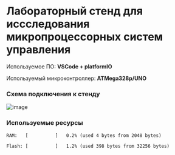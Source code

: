 # Лабораторный стенд для иссследования микропроцессорных систем управления
Используемое ПО: **VSCode + platformIO**

Используемый микроконтроллер: **ATMega328p/UNO**

### Схема подключения к стенду
![image](https://user-images.githubusercontent.com/31825542/162712377-ff069162-b413-4cc7-8f9a-649946040306.png)


### Используемые ресурсы
```
RAM:   [          ]   0.2% (used 4 bytes from 2048 bytes)

Flash: [          ]   1.2% (used 398 bytes from 32256 bytes)
```

